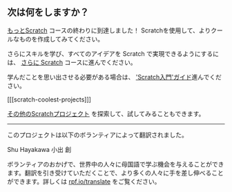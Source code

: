 ## 次は何をしますか？

[もっとScratch](https://projects.raspberrypi.org/ja-JP/pathways/more-scratch) コースの終わりに到達しました！ Scratchを使用して、よりクールなものを作成してみてください。

さらにスキルを学び、すべてのアイデアを Scratch で実現できるようにするには、 [さらに Scratch](https://projects.raspberrypi.org/ja-JP/pathways/further-scratch) コースに進んでください。

学んだことを思い出させる必要がある場合は、 ['Scratch入門'ガイド](https://projects.raspberrypi.org/ja-JP/projects/getting-started-scratch)進んでください。

[[[scratch-coolest-projects]]]

[その他のScratchプロジェクト](https://projects.raspberrypi.org/ja-JP/projects?software%5B%5D=scratch&curriculum%5B%5D=%201) を探索して、試してみることもできます。

***

このプロジェクトは以下のボランティアによって翻訳されました。

Shu Hayakawa 
小出 創

ボランティアのおかげで、世界中の人々に母国語で学ぶ機会を与えることができます。翻訳を引き受けていただくことで、より多くの人々に手を差し伸べることができます。詳しくは [rpf.io/translate](https://rpf.io/translate) をご覧ください。

